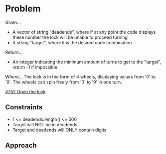 
# Problem
Given...
- A vector of string "deadends", where if at any point the code displays these
    number the lock will be unable to proceed turning
- A string "target", where it is the desired code combination

Return...
- An integer indicating the minimum amount of turns to get to the "target", return -1
    if impossible

Where...
The lock is in the form of 4 wheels, displaying values from '0' to '9'. The wheels can
spin freely from '0' to '9' in one turn.

[\#752 Open the lock](https://leetcode.com/problems/open-the-lock/description/?envType=daily-question&envId=2024-04-22)

## Constraints
- 1 <= deadends.length() <= 500
- Target will NOT be in deadends
- Target and deadends will ONLY contain digits

## Approach
